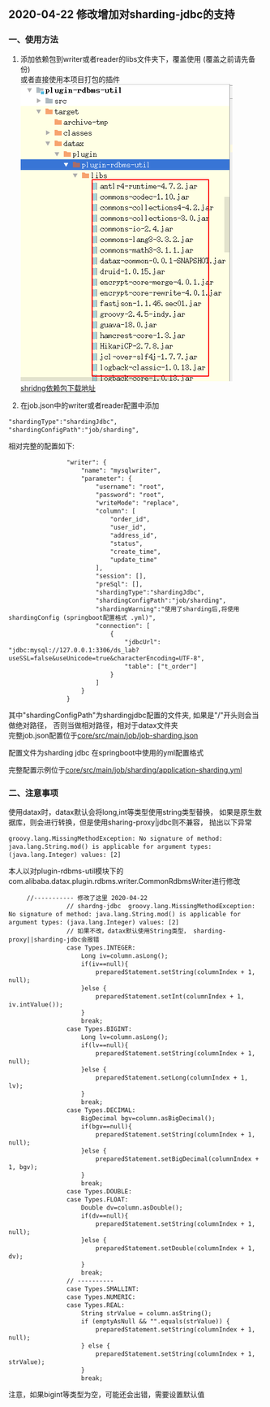 
## 2020-04-22 修改增加对sharding-jdbc的支持


### 一、使用方法

1. 添加依赖包到writer或者reader的libs文件夹下，覆盖使用 (覆盖之前请先备份)    
  或者直接使用本项目打包的插件    
  ![sharding依赖包](./doc/img/sharding-plugin-rdbms-util.png)      
  [shridng依赖包下载地址](https://gitee.com/timfruit189/sharding-datasource-demo/blob/master/transform-history/transform-datax-config/sharding-jdbc/sharding-plugin-rdbms-util-20200423-1428.zip)      
  
2. 在job.json中的writer或者reader配置中添加
```
"shardingType":"shardingJdbc",
"shardingConfigPath":"job/sharding",
```


相对完整的配置如下:

```
                "writer": {
					"name": "mysqlwriter",
					"parameter": {
						"username": "root",
						"password": "root",
						"writeMode": "replace",
						"column": [
							"order_id",
							"user_id",
							"address_id",
							"status",
							"create_time",
							"update_time"
						],
						"session": [],
						"preSql": [],
						"shardingType":"shardingJdbc",
						"shardingConfigPath":"job/sharding",
						"shardingWarning":"使用了sharding后,将使用shardingConfig (springboot配置格式 .yml)",
						"connection": [
							{
								"jdbcUrl": "jdbc:mysql://127.0.0.1:3306/ds_lab?useSSL=false&useUnicode=true&characterEncoding=UTF-8",
								"table": ["t_order"]
							}
						]
					}
				}
```




其中"shardingConfigPath"为shardingjdbc配置的文件夹, 如果是"/"开头则会当做绝对路径，
否则当做相对路径，相对于datax文件夹        
完整job.json配置位于[core/src/main/job/job-sharding.json](../core/src/main/job/job-sharding.json)



配置文件为sharding jdbc 在springboot中使用的yml配置格式

完整配置示例位于[core/src/main/job/sharding/application-sharding.yml](../core/src/main/job/sharding/application-sharding.yml)   


        







### 二、注意事项
使用datax时，datax默认会将long,int等类型使用string类型替换，
如果是原生数据库，则会进行转换，但是使用sharing-proxy|jdbc则不兼容，
抛出以下异常
```
groovy.lang.MissingMethodException: No signature of method: java.lang.String.mod() is applicable for argument types: (java.lang.Integer) values: [2]
```

本人以对plugin-rdbms-util模块下的com.alibaba.datax.plugin.rdbms.writer.CommonRdbmsWriter进行修改
```
     //----------- 修改了这里 2020-04-22
                // shardng-jdbc  groovy.lang.MissingMethodException: No signature of method: java.lang.String.mod() is applicable for argument types: (java.lang.Integer) values: [2]
                // 如果不改，datax默认使用String类型， sharding-proxy||sharding-jdbc会报错
                case Types.INTEGER:
                    Long iv=column.asLong();
                    if(iv==null){
                        preparedStatement.setString(columnIndex + 1, null);
                    }else {
                        preparedStatement.setInt(columnIndex + 1, iv.intValue());
                    }
                    break;
                case Types.BIGINT:
                    Long lv=column.asLong();
                    if(lv==null){
                        preparedStatement.setString(columnIndex + 1, null);
                    }else {
                        preparedStatement.setLong(columnIndex + 1, lv);
                    }
                    break;
                case Types.DECIMAL:
                    BigDecimal bgv=column.asBigDecimal();
                    if(bgv==null){
                        preparedStatement.setString(columnIndex + 1, null);
                    }else {
                        preparedStatement.setBigDecimal(columnIndex + 1, bgv);
                    }
                    break;
                case Types.DOUBLE:
                case Types.FLOAT:
                    Double dv=column.asDouble();
                    if(dv==null){
                        preparedStatement.setString(columnIndex + 1, null);
                    }else {
                        preparedStatement.setDouble(columnIndex + 1, dv);
                    }
                    break;
                // ----------
                case Types.SMALLINT:
                case Types.NUMERIC:
                case Types.REAL:
                    String strValue = column.asString();
                    if (emptyAsNull && "".equals(strValue)) {
                        preparedStatement.setString(columnIndex + 1, null);
                    } else {
                        preparedStatement.setString(columnIndex + 1, strValue);
                    }
                    break;
```

注意，如果bigint等类型为空，可能还会出错，需要设置默认值